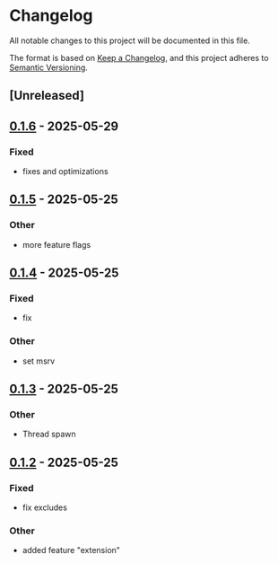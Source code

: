 # Changelog

All notable changes to this project will be documented in this file.

The format is based on [Keep a Changelog](https://keepachangelog.com/en/1.0.0/),
and this project adheres to [Semantic Versioning](https://semver.org/spec/v2.0.0.html).

## [Unreleased]

## [0.1.6](https://github.com/maratik123/tcmalloc-better/compare/libtcmalloc-sys-v0.1.5...libtcmalloc-sys-v0.1.6) - 2025-05-29

### Fixed

- fixes and optimizations

## [0.1.5](https://github.com/maratik123/tcmalloc-better/compare/libtcmalloc-sys-v0.1.4...libtcmalloc-sys-v0.1.5) - 2025-05-25

### Other

- more feature flags

## [0.1.4](https://github.com/maratik123/tcmalloc-better/compare/libtcmalloc-sys-v0.1.3...libtcmalloc-sys-v0.1.4) - 2025-05-25

### Fixed

- fix

### Other

- set msrv

## [0.1.3](https://github.com/maratik123/tcmalloc-better/compare/libtcmalloc-sys-v0.1.2...libtcmalloc-sys-v0.1.3) - 2025-05-25

### Other

- Thread spawn

## [0.1.2](https://github.com/maratik123/tcmalloc-better/compare/libtcmalloc-sys-v0.1.1...libtcmalloc-sys-v0.1.2) - 2025-05-25

### Fixed

- fix excludes

### Other

- added feature "extension"
